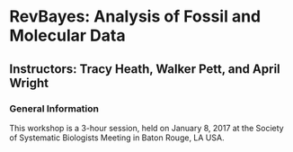 # RevBayes: Analysis of Fossil and Molecular Data

## Instructors: Tracy Heath, Walker Pett, and April Wright

### General Information
This workshop is a 3-hour session, held on January 8, 2017 at the Society of Systematic Biologists Meeting in Baton Rouge, LA USA. 
